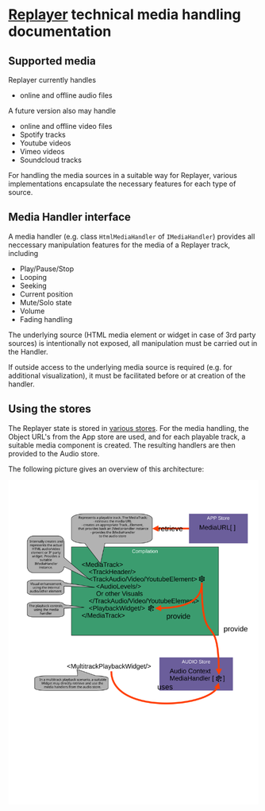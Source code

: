 # [Replayer](https://replayer.app/) technical media handling documentation

## Supported media

Replayer currently handles

-   online and offline audio files

A future version also may handle

-   online and offline video files
-   Spotify tracks
-   Youtube videos
-   Vimeo videos
-   Soundcloud tracks

For handling the media sources in a suitable way for Replayer, various implementations encapsulate the necessary features for each type of source.

## Media Handler interface

A media handler (e.g. class `HtmlMediaHandler` of `IMediaHandler`) provides all neccessary manipulation features for the media of a Replayer track, including

-   Play/Pause/Stop
-   Looping
-   Seeking
-   Current position
-   Mute/Solo state
-   Volume
-   Fading handling

The underlying source (HTML media element or widget in case of 3rd party sources) is intentionally not exposed, all manipulation must be carried out in the Handler.

If outside access to the underlying media source is required (e.g. for additional visualization), it must be facilitated before or at creation of the handler.

## Using the stores

The Replayer state is stored in [various stores](../store/README.md). For the media handling, the Object URL's from the App store are used, and for each playable track, a suitable media component is created. The resulting handlers are then provided to the Audio store.

The following picture gives an overview of this architecture:

![Media handling overview](./media-handlers.svg)
